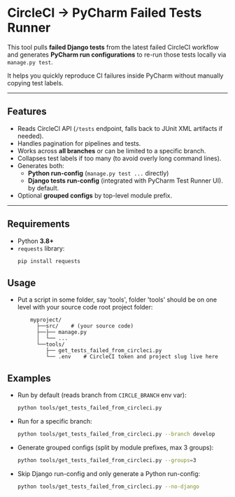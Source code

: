 # CircleCI → PyCharm Failed Tests Runner

This tool pulls **failed Django tests** from the latest failed CircleCI workflow  
and generates **PyCharm run configurations** to re-run those tests locally via `manage.py test`.

It helps you quickly reproduce CI failures inside PyCharm without manually copying test labels.

---

## Features

- Reads CircleCI API (`/tests` endpoint, falls back to JUnit XML artifacts if needed).
- Handles pagination for pipelines and tests.
- Works across **all branches** or can be limited to a specific branch.
- Collapses test labels if too many (to avoid overly long command lines).
- Generates both:
  - **Python run-config** (`manage.py test ...` directly)
  - **Django tests run-config** (integrated with PyCharm Test Runner UI). by default.
- Optional **grouped configs** by top-level module prefix.

---

## Requirements

- Python **3.8+**
- `requests` library:
  ```bash
  pip install requests

## Usage

- Put a script in some folder, say 'tools', folder 'tools' should be on one level with your source code root project folder:
  ```text
      myproject/
        ├──src/    # (your source code)
        ├──├── manage.py
        │  └── ...
        └──tools/
           ├── get_tests_failed_from_circleci.py
           └── .env    # CircleCI token and project slug live here
  ```
  
## Examples
- Run by default (reads branch from `CIRCLE_BRANCH` env var):
    ```bash
    python tools/get_tests_failed_from_circleci.py
  
- Run for a specific branch:
    ```bash
    python tools/get_tests_failed_from_circleci.py --branch develop

- Generate grouped configs (split by module prefixes, max 3 groups):
    ```bash
    python tools/get_tests_failed_from_circleci.py --groups=3

- Skip Django run-config and only generate a Python run-config:
    ```bash
    python tools/get_tests_failed_from_circleci.py --no-django